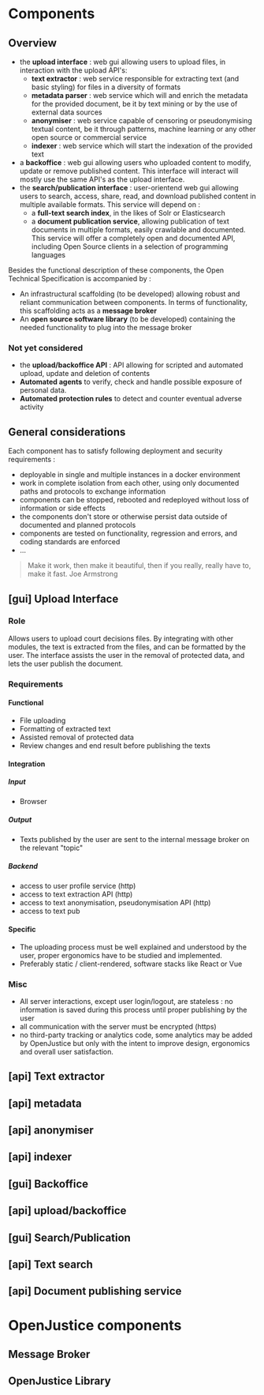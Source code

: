# Components
## Overview
- the **upload interface** : web gui allowing users to upload files, in interaction with the upload API's:
    - **text extractor** : web service responsible for extracting text (and basic styling) for files in a diversity of formats
    - **metadata parser** : web service which will and enrich the metadata for the provided document, be it by text mining or by the use of external data sources
    - **anonymiser** : web service capable of censoring or pseudonymising textual content, be it through patterns, machine learning or any other open source or commercial service
    - **indexer** : web service which will start the indexation of the provided text
- a **backoffice** : web gui allowing users who uploaded content to modify, update or remove published content. This interface will interact will mostly use the same API's as the upload interface.
- the **search/publication interface** : user-orientend web gui allowing users to search, access, share, read, and download published content in multiple available formats. This service will depend on :
    - a **full-text search index**, in the likes of Solr or Elasticsearch
    - a **document publication service**, allowing publication of text documents in multiple formats, easily crawlable and documented. This service will offer a completely open and documented API, including Open Source clients in a selection of programming languages

Besides the functional description of these components, the Open Technical Specification is accompanied by :

- An infrastructural scaffolding (to be developed) allowing robust and reliant communication between components. In terms of functionality, this scaffolding acts as a **message broker**
- An **open source software library** (to be developed) containing the needed functionality to plug into the message broker

### Not yet considered
- the **upload/backoffice API** : API allowing for scripted and automated upload, update and deletion of contents
- **Automated agents** to verify, check and handle possible exposure of personal data.
- **Automated protection rules** to detect and counter eventual adverse activity


## General considerations
Each component has to satisfy following deployment and security requirements :
- deployable in single and multiple instances in a docker environment
- work in complete isolation from each other, using only documented paths and protocols to exchange information
- components can be stopped, rebooted and redeployed without loss of information or side effects
- the components don't store or otherwise persist data outside of documented and planned protocols
- components are tested on functionality, regression and errors, and coding standards are enforced
- ...

> Make it work, then make it beautiful, then if you really, really have to, make it fast.
> Joe Armstrong

## [gui] Upload Interface
### Role
Allows users to upload court decisions files. By integrating with other modules, the text is extracted from the files, and can be formatted by the user. The interface assists the user in the removal of protected data, and lets the user publish the document.

### Requirements
#### Functional
- File uploading
- Formatting of extracted text
- Assisted removal of protected data
- Review changes and end result before publishing the texts
#### Integration
##### Input
- Browser
##### Output
- Texts published by the user are sent to the internal message broker on the relevant "topic"
##### Backend
- access to user profile service (http)
- access to text extraction API (http)
- access to text anonymisation, pseudonymisation API (http)
- access to text pub
#### Specific
- The uploading process must be well explained and understood by the user, proper ergonomics have to be studied and implemented.
- Preferably static / client-rendered, software stacks like React or Vue
### Misc
- All server interactions, except user login/logout, are stateless : no information is saved during this process until proper publishing by the user
- all communication with the server must be encrypted (https)
- no third-party tracking or analytics code, some analytics may be added by OpenJustice but only with the intent to improve design, ergonomics and overall user satisfaction.



## [api] Text extractor

## [api] metadata

## [api] anonymiser

## [api] indexer

## [gui] Backoffice

## [api] upload/backoffice

## [gui] Search/Publication

## [api] Text search

## [api] Document publishing service

# OpenJustice components
## Message Broker

## OpenJustice Library
